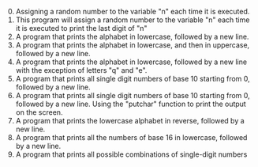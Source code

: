 0. Assigning a random number to the variable "n" each time it is executed.
1. This program will assign a random number to the variable "n" each time it is executed to print the last digit of "n"
2. A program that prints the alphabet in lowercase, followed by a new line.
3. A program that prints the alphabet in lowercase, and then in uppercase, followed by a new line.
4. A program that prints the alphabet in lowercase, followed by a new line with the exception of letters "q" and "e".
5. A program that prints all single digit numbers of base 10 starting from 0, followed by a new line.
6. A program that prints all single digit numbers of base 10 starting from 0, followed by a new line. Using the "putchar" function to print the output on the screen.
7. A program that prints the lowercase alphabet in reverse, followed by a new line.
8. A program that prints all the numbers of base 16 in lowercase, followed by a new line.
9. A program that prints all possible combinations of single-digit numbers
